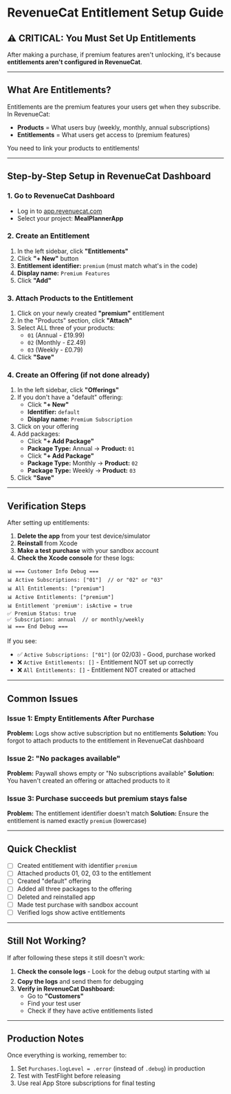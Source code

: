 # RevenueCat Entitlement Setup Guide

## ⚠️ CRITICAL: You Must Set Up Entitlements

After making a purchase, if premium features aren't unlocking, it's because **entitlements aren't configured in RevenueCat**.

---

## What Are Entitlements?

Entitlements are the premium features your users get when they subscribe. In RevenueCat:
- **Products** = What users buy (weekly, monthly, annual subscriptions)
- **Entitlements** = What users get access to (premium features)

You need to link your products to entitlements!

---

## Step-by-Step Setup in RevenueCat Dashboard

### 1. Go to RevenueCat Dashboard
- Log in to [app.revenuecat.com](https://app.revenuecat.com)
- Select your project: **MealPlannerApp**

### 2. Create an Entitlement

1. In the left sidebar, click **"Entitlements"**
2. Click **"+ New"** button
3. **Entitlement identifier:** `premium` (must match what's in the code)
4. **Display name:** `Premium Features`
5. Click **"Add"**

### 3. Attach Products to the Entitlement

1. Click on your newly created **"premium"** entitlement
2. In the "Products" section, click **"Attach"**
3. Select ALL three of your products:
   - `01` (Annual - £19.99)
   - `02` (Monthly - £2.49)
   - `03` (Weekly - £0.79)
4. Click **"Save"**

### 4. Create an Offering (if not done already)

1. In the left sidebar, click **"Offerings"**
2. If you don't have a "default" offering:
   - Click **"+ New"**
   - **Identifier:** `default`
   - **Display name:** `Premium Subscription`
3. Click on your offering
4. Add packages:
   - Click **"+ Add Package"**
   - **Package Type:** Annual → **Product:** `01`
   - Click **"+ Add Package"**
   - **Package Type:** Monthly → **Product:** `02`
   - **Package Type:** Weekly → **Product:** `03`
5. Click **"Save"**

---

## Verification Steps

After setting up entitlements:

1. **Delete the app** from your test device/simulator
2. **Reinstall** from Xcode
3. **Make a test purchase** with your sandbox account
4. **Check the Xcode console** for these logs:

```
📊 === Customer Info Debug ===
📊 Active Subscriptions: ["01"]  // or "02" or "03"
📊 All Entitlements: ["premium"]
📊 Active Entitlements: ["premium"]
📊 Entitlement 'premium': isActive = true
✅ Premium Status: true
✅ Subscription: annual  // or monthly/weekly
📊 === End Debug ===
```

If you see:
- ✅ `Active Subscriptions: ["01"]` (or 02/03) - Good, purchase worked
- ❌ `Active Entitlements: []` - Entitlement NOT set up correctly
- ❌ `All Entitlements: []` - Entitlement NOT created or attached

---

## Common Issues

### Issue 1: Empty Entitlements After Purchase
**Problem:** Logs show active subscription but no entitlements
**Solution:** You forgot to attach products to the entitlement in RevenueCat dashboard

### Issue 2: "No packages available"
**Problem:** Paywall shows empty or "No subscriptions available"
**Solution:** You haven't created an offering or attached products to it

### Issue 3: Purchase succeeds but premium stays false
**Problem:** The entitlement identifier doesn't match
**Solution:** Ensure the entitlement is named exactly `premium` (lowercase)

---

## Quick Checklist

- [ ] Created entitlement with identifier `premium`
- [ ] Attached products 01, 02, 03 to the entitlement
- [ ] Created "default" offering
- [ ] Added all three packages to the offering
- [ ] Deleted and reinstalled app
- [ ] Made test purchase with sandbox account
- [ ] Verified logs show active entitlements

---

## Still Not Working?

If after following these steps it still doesn't work:

1. **Check the console logs** - Look for the debug output starting with 📊
2. **Copy the logs** and send them for debugging
3. **Verify in RevenueCat Dashboard:**
   - Go to **"Customers"**
   - Find your test user
   - Check if they have active entitlements listed

---

## Production Notes

Once everything is working, remember to:
1. Set `Purchases.logLevel = .error` (instead of `.debug`) in production
2. Test with TestFlight before releasing
3. Use real App Store subscriptions for final testing

